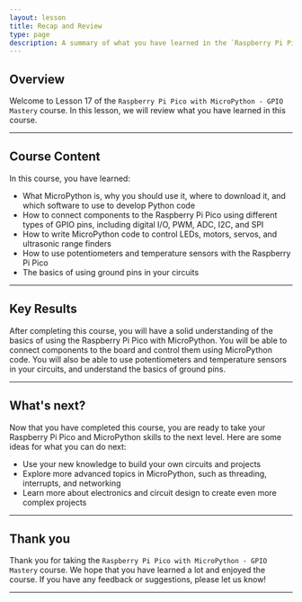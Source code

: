 ```yaml
---
layout: lesson
title: Recap and Review
type: page
description: A summary of what you have learned in the `Raspberry Pi Pico with MicroPython - GPIO Mastery` course.
---
```


## Overview

Welcome to Lesson 17 of the `Raspberry Pi Pico with MicroPython - GPIO Mastery` course. In this lesson, we will review what you have learned in this course.

---

## Course Content

In this course, you have learned:

* What MicroPython is, why you should use it, where to download it, and which software to use to develop Python code
* How to connect components to the Raspberry Pi Pico using different types of GPIO pins, including digital I/O, PWM, ADC, I2C, and SPI
* How to write MicroPython code to control LEDs, motors, servos, and ultrasonic range finders
* How to use potentiometers and temperature sensors with the Raspberry Pi Pico
* The basics of using ground pins in your circuits

---

## Key Results

After completing this course, you will have a solid understanding of the basics of using the Raspberry Pi Pico with MicroPython. You will be able to connect components to the board and control them using MicroPython code. You will also be able to use potentiometers and temperature sensors in your circuits, and understand the basics of ground pins.

---

## What's next?

Now that you have completed this course, you are ready to take your Raspberry Pi Pico and MicroPython skills to the next level. Here are some ideas for what you can do next:

* Use your new knowledge to build your own circuits and projects
* Explore more advanced topics in MicroPython, such as threading, interrupts, and networking
* Learn more about electronics and circuit design to create even more complex projects

---

## Thank you

Thank you for taking the `Raspberry Pi Pico with MicroPython - GPIO Mastery` course. We hope that you have learned a lot and enjoyed the course. If you have any feedback or suggestions, please let us know!

---
